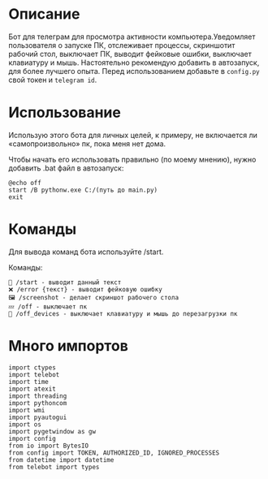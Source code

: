 # Описание
  Бот для телеграм для просмотра активности компьютера.Уведомляет пользователя о запуске ПК, отслеживает процессы, скриншотит рабочий стол, выключает ПК, выводит фейковые ошибки, выключает клавиатуру и мышь.
    Настоятельно рекомендую добавить в автозапуск, для более лучшего опыта.
      Перед использованием добавьте в ```config.py``` свой токен и ```telegram id```.

# Использование
Использую этого бота для личных целей, к примеру, не включается ли «самопроизвольно» пк, пока меня нет дома.

Чтобы начать его использовать правильно (по моему мнению), нужно добавить .bat файл в автозапуск:

```
@echo off
start /B pythonw.exe C:/(путь до main.py)
exit
```

# Команды
Для вывода команд бота используйте /start.

Команды:
```
📌 /start - выводит данный текст
❌ /error {текст} - выводит фейковую ошибку
🖼️ /screenshot - делает скриншот рабочего стола
💤 /off - выключает пк
🚷 /off_devices - выключает клавиатуру и мышь до перезагрузки пк
```

# Много импортов

```
import ctypes
import telebot
import time
import atexit
import threading
import pythoncom
import wmi
import pyautogui
import os
import pygetwindow as gw
import config
from io import BytesIO
from config import TOKEN, AUTHORIZED_ID, IGNORED_PROCESSES
from datetime import datetime
from telebot import types
